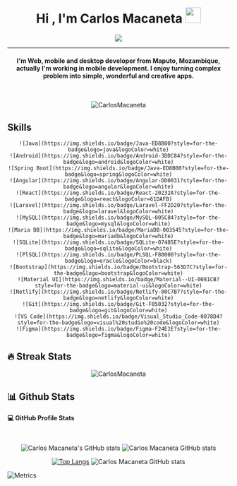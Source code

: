 <h1 align="center">Hi , I'm Carlos Macaneta <img src="https://media.giphy.com/media/hvRJCLFzcasrR4ia7z/giphy.gif" width="35"></h1>
<p align="center">
  <a href="https://github.com/DenverCoder1/readme-typing-svg"><img src="https://readme-typing-svg.herokuapp.com?lines=Computer+Science+Student;Android+And+Web+Developer;I%20like%20to%20learn%20new%20things%20&center=true&width=500&height=50"></a>
</p>
<hr/>
<h4 align="center">I'm Web, mobile and desktop developer from Maputo, Mozambique, actually I'm working in mobile development. I enjoy turning complex problem into simple, wonderful and creative apps.</h4>
<br>
<p align="center"> <img src="https://komarev.com/ghpvc/?username=CarlosMacaneta&label=Profile%20views&color=0e75b6&style=plastic" alt="CarlosMacaneta" /> </p>

## Skills
<div align="center">

	![Java](https://img.shields.io/badge/Java-ED8B00?style=for-the-badge&logo=java&logoColor=white)
	![Android](https://img.shields.io/badge/Android-3DDC84?style=for-the-badge&logo=android&logoColor=white)
	![Spring Boot](https://img.shields.io/badge/Java-ED8B00?style=for-the-badge&logo=spring&logoColor=white)
	![Angular](https://img.shields.io/badge/Angular-DD0031?style=for-the-badge&logo=angular&logoColor=white)
	![React](https://img.shields.io/badge/React-20232A?style=for-the-badge&logo=react&logoColor=61DAFB)
	![Laravel](https://img.shields.io/badge/Laravel-FF2D20?style=for-the-badge&logo=laravel&logoColor=white)
	![MySQL](https://img.shields.io/badge/MySQL-005C84?style=for-the-badge&logo=mysql&logoColor=white)
	![Maria DB](https://img.shields.io/badge/MariaDB-003545?style=for-the-badge&logo=mariadb&logoColor=white)
	![SQLite](https://img.shields.io/badge/SQLite-07405E?style=for-the-badge&logo=sqlite&logoColor=white)
	![PlSQL](https://img.shields.io/badge/PLSQL-F80000?style=for-the-badge&logo=oracle&logoColor=black)
	![Bootstrap](https://img.shields.io/badge/Bootstrap-563D7C?style=for-the-badge&logo=bootstrap&logoColor=white)
	![Material UI](https://img.shields.io/badge/Material--UI-0081CB?style=for-the-badge&logo=material-ui&logoColor=white)
	![Netlify](https://img.shields.io/badge/Netlify-00C7B7?style=for-the-badge&logo=netlify&logoColor=white)
	![Git](https://img.shields.io/badge/Git-F05032?style=for-the-badge&logo=git&logoColor=white)
	![VS Code](https://img.shields.io/badge/Visual_Studio_Code-0078D4?style=for-the-badge&logo=visual%20studio%20code&logoColor=white)
	![Figma](https://img.shields.io/badge/Figma-F24E1E?style=for-the-badge&logo=figma&logoColor=white)
	
</div>

## 🔥 Streak Stats
<p align="center"><img src="https://github-readme-streak-stats.herokuapp.com/?user=CarlosMacaneta&theme=tokyonight" alt="CarlosMacaneta"  /></p>

## 📊 Github Stats 


  <p><b>💻 GitHub Profile Stats</b></p>
  <br/>
  
<div align="center">
	
![Carlos Macaneta's GitHub stats](https://github-readme-stats.vercel.app/api?username=CarlosMacaneta&show_icons=true&theme=tokyonight) 
![Carlos Macaneta GitHub stats](https://github-profile-summary-cards.vercel.app/api/cards/repos-per-language?username=CarlosMacaneta&theme=dracula)

[![Top Langs](https://github-readme-stats.vercel.app/api/top-langs/?username=CarlosMacaneta&langs_count=10&show_icons=true&theme=tokyonight&layout=compact)](https://github.com/CarlosMacaneta/github-readme-stats) 
![Carlos Macaneta GitHub stats](https://github-profile-summary-cards.vercel.app/api/cards/most-commit-language?username=CarlosMacaneta&theme=dracula&layout=compact)

</div>

![Metrics](https://github.com/my-github-user/my-github-user/blob/main/github-metrics.svg)
